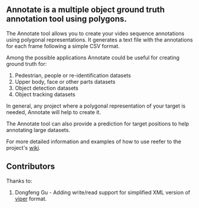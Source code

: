 ## Annotate is a multiple object ground truth annotation tool using polygons. 

The Annotate tool allows you to create your video sequence annotations using polygonal representations.
It generates a text file with the annotations for each frame following a simple CSV format. 

Among the possible applications Annotate could be useful for creating ground truth for:

1. Pedestrian, people or re-identification datasets
2. Upper body, face or other parts datasets
3. Object detection datasets
4. Object tracking datasets

In general, any project where a polygonal representation of your target is needed, Annotate will
help to create it. 

The Annotate tool can also provide a prediction for target positions to help annotating large datasets. 

 
For more detailed information and examples of how to use reefer to the project's  [wiki](https://github.com/asolis/Annotate/wiki).


## Contributors 

Thanks to:   
1. Dongfeng Gu - Adding write/read support for simplified XML version of [viper](http://viper-toolkit.sourceforge.net/docs/file/) format. 